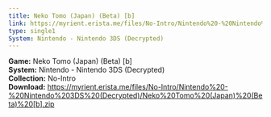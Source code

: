 ```yaml
---
title: Neko Tomo (Japan) (Beta) [b]
link: https://myrient.erista.me/files/No-Intro/Nintendo%20-%20Nintendo%203DS%20(Decrypted)/Neko%20Tomo%20(Japan)%20(Beta)%20[b].zip
type: single1
System: Nintendo - Nintendo 3DS (Decrypted)
---
```

<b>Game:</b> Neko Tomo (Japan) (Beta) [b]<br>
<b>System:</b> Nintendo - Nintendo 3DS (Decrypted)<br>
<b>Collection:</b> No-Intro<br>
<b>Download:</b> https://myrient.erista.me/files/No-Intro/Nintendo%20-%20Nintendo%203DS%20(Decrypted)/Neko%20Tomo%20(Japan)%20(Beta)%20[b].zip